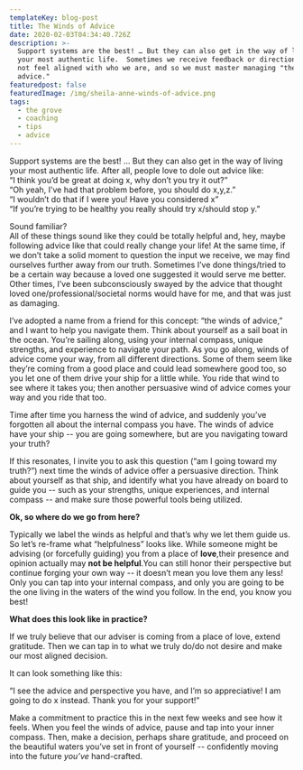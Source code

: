 ```yaml
---
templateKey: blog-post
title: The Winds of Advice
date: 2020-02-03T04:34:40.726Z
description: >-
  Support systems are the best! … But they can also get in the way of living
  your most authentic life.  Sometimes we receive feedback or directions that do
  not feel aligned with who we are, and so we must master managing "the winds of
  advice."
featuredpost: false
featuredImage: /img/sheila-anne-winds-of-advice.png
tags:
  - the grove
  - coaching
  - tips
  - advice
---
```

Support systems are the best! … But they can also get in the way of living your most authentic life. After all, people love to dole out advice like:\
“I think you’d be great at doing x, why don’t you try it out?”\
“Oh yeah, I’ve had that problem before, you should do x,y,z.”\
“I wouldn’t do that if I were you! Have you considered x”\
“If you’re trying to be healthy you really should try x/should stop y.”



Sound familiar? \
All of these things sound like they could be totally helpful and, hey, maybe following advice like that could really change your life! At the same time, if we don’t take a solid moment to question the input we receive, we may find ourselves further away from our truth. Sometimes I’ve done things/tried to be a certain way because a loved one suggested it would serve me better. Other times, I’ve been subconsciously swayed by the advice that thought loved one/professional/societal norms would have for me, and that was just as damaging.

I’ve adopted a name from a friend for this concept: “the winds of advice,” and I want to help you navigate them. Think about yourself as a sail boat in the ocean. You’re sailing along, using your internal compass, unique strengths, and experience to navigate your path. As you go along, winds of advice come your way, from all different directions. Some of them seem like they’re coming from a good place and could lead somewhere good too, so you let one of them drive your ship for a little while. You ride that wind to see where it takes you; then another persuasive wind of advice comes your way and you ride that too.

Time after time you harness the wind of advice, and suddenly you’ve forgotten all about the internal compass you have. The winds of advice have your ship -- you are going somewhere, but are you navigating toward your truth?

If this resonates, I invite you to ask this question (“am I going toward my truth?”) next time the winds of advice offer a persuasive direction. Think about yourself as that ship, and identify what you have already on board to guide you -- such as your strengths, unique experiences, and internal compass -- and make sure those powerful tools being utilized.

**Ok, so where do we go from here?**

Typically we label the winds as helpful and that’s why we let them guide us. So let’s re-frame what “helpfulness” looks like. While someone might be advising (or forcefully guiding) you from a place of **love**,their presence and opinion actually may **not be helpful**.You can still honor their perspective but continue forging your own way -- it doesn’t mean you love them any less! Only you can tap into your internal compass, and only you are going to be the one living in the waters of the wind you follow. In the end, you know you best!



**What does this look like in practice?**

If we truly believe that our adviser is coming from a place of love, extend gratitude. Then we can tap in to what we truly do/do not desire and make our most aligned decision.

It can look something like this:

“I see the advice and perspective you have, and I’m so appreciative! I am going to do x instead. Thank you for your support!”

Make a commitment to practice this in the next few weeks and see how it feels. When you feel the winds of advice, pause and tap into your inner compass. Then, make a decision, perhaps share gratitude, and proceed on the beautiful waters you’ve set in front of yourself -- confidently moving into the future *you’ve* hand-crafted.
